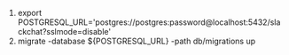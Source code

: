 1. export POSTGRESQL_URL='postgres://postgres:password@localhost:5432/slackchat?sslmode=disable'
2. migrate -database ${POSTGRESQL_URL} -path db/migrations up